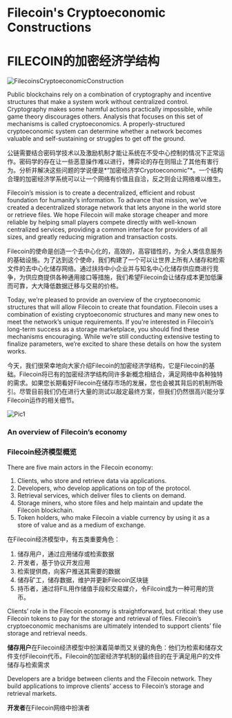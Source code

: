 # Filecoin's Cryptoeconomic Constructions
# FILECOIN的加密经济学结构

![FilecoinsCryptoeconomicConstruction](https://filecoin.io/images/blog/filecoin-cryptoeconomic-constructions.jpg)

Public blockchains rely on a combination of cryptography and incentive structures that make a system work without centralized control. Cryptography makes some harmful actions practically impossible, while game theory discourages others. Analysis that focuses on this set of mechanisms is called cryptoeconomics. A properly-structured cryptoeconomic system can determine whether a network becomes valuable and self-sustaining or struggles to get off the ground.

公链需要结合密码学技术以及激励机制才能让系统在不受中心控制的情况下正常运作。密码学的存在让一些恶意操作难以进行，博弈论的存在则阻止了其他有害行为。分析并解决这些问题的学说便是*“加密经济学Cryptoeconomic”*。一个结构合理的加密经济学系统可以让一个网络有价值且自洽，反之则会让网络难以维生。


Filecoin’s mission is to create a decentralized, efficient and robust foundation for humanity’s information. To advance that mission, we’ve created a decentralized storage network that lets anyone in the world store or retrieve files. We hope Filecoin will make storage cheaper and more reliable by helping small players compete directly with well-known centralized services, providing a common interface for providers of all sizes, and greatly reducing migration and transaction costs.

Filecoin的使命是创造一个去中心化的，高效的，高容错性的，为全人类信息服务的基础设施。为了达到这个使命，我们构建了一个可以让世界上所有人储存和检索文件的去中心化储存网络。通过扶持中小企业并与知名中心化储存供应商进行竞争，为供应商提供各种通用接口等措施，我们希望Filecoin会让储存成本更加低廉而可靠，大大降低数据迁移与交易的价格。


Today, we’re pleased to provide an overview of the cryptoeconomic structures that will allow Filecoin to create that foundation. Filecoin uses a combination of existing cryptoeconomic structures and many new ones to meet the network’s unique requirements. If you’re interested in Filecoin’s long-term success as a storage marketplace, you should find these mechanisms encouraging. While we’re still conducting extensive testing to finalize parameters, we’re excited to share these details on how the system works.

今天，我们很荣幸地向大家介绍Filecoin的加密经济学结构，它是Filecoin的基础。Filecoin将已有的加密经济学结构同许多新概念相结合，满足网络中各种独特的需求。如果您长期看好Filecoin在储存市场的发展，您也会被其背后的机制所吸引。尽管目前我们仍在进行大量的测试以敲定最终方案，但我们仍然很高兴能分享Filecoin运作的相关细节。


![Pic1](https://filecoin.io/images/blog/filecoin-cryptoeconomic-chart.svg)


### An overview of Filecoin’s economy
### Filecoin经济模型概览

There are five main actors in the Filecoin economy:
1. Clients, who store and retrieve data via applications.
2. Developers, who develop applications on top of the protocol.
3. Retrieval services, which deliver files to clients on demand.
4. Storage miners, who store files and help maintain and update the Filecoin blockchain.
5. Token holders, who make Filecoin a viable currency by using it as a store of value and as a medium of exchange.

在Filecoin经济模型中，有五类重要角色：
1. 储存用户，通过应用储存或检索数据
2. 开发者，基于协议开发应用
3. 检索提供商，向客户推送其需要的数据
4. 储存矿工，储存数据，维护并更新Filecoin区块链
5. 持币者，通过将FIL用作储值手段和交易媒介，令Filcoin成为一种可用的货币。


Clients’ role in the Filecoin economy is straightforward, but critical: they use Filecoin tokens to pay for the storage and retrieval of files. Filecoin’s cryptoeconomic mechanisms are ultimately intended to support clients’ file storage and retrieval needs.

**储存用户**在Filecoin经济模型中扮演着简单而又关键的角色：他们为检索和储存文件支付Filecoin代币。Filecoin的加密经济学机制的最终目的在于满足用户的文件储存与检索需求


Developers are a bridge between clients and the Filecoin network. They build applications to improve clients’ access to Filecoin’s storage and retrieval markets.

**开发者**在Filecoin网络中扮演者
